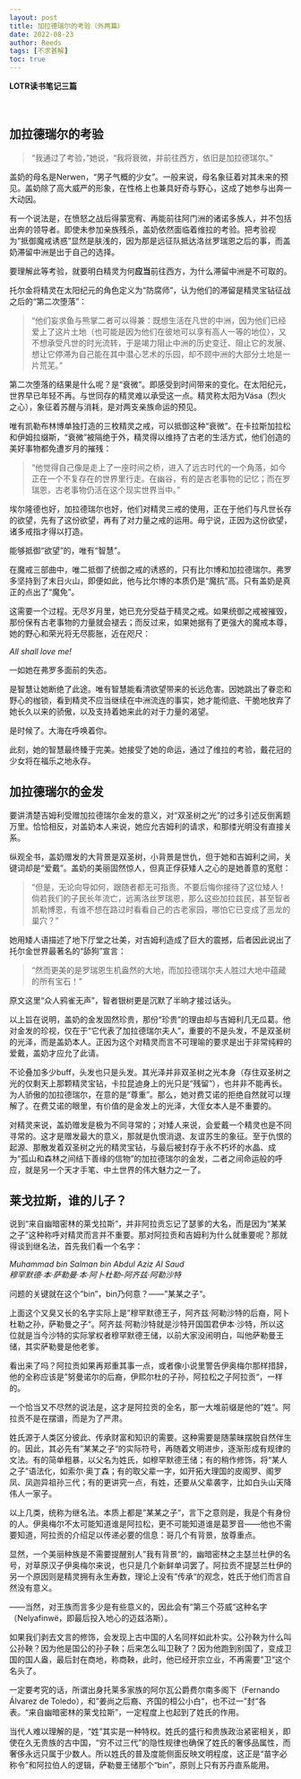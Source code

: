 ```yaml
---
layout: post
title: 加拉德瑞尔的考验（外两篇）
date: 2022-08-23
author: Reeds
tags: [不求甚解]
toc: true
---
```


 **LOTR读书笔记三篇**

<!--- more --->

<br/>

## 加拉德瑞尔的考验

> “我通过了考验，”她说，“我将衰微，并前往西方，依旧是加拉德瑞尔。”

盖奶的母名是Nerwen，“男子气概的少女”。一般来说，母名象征着对其未来的预见。盖奶除了高大威严的形象，在性格上也兼具好奇与野心，这成了她参与出奔一大动因。

有一个说法是，在愤怒之战后得蒙宽宥、再能前往阿门洲的诸诺多族人，并不包括出奔的领导者。即使未参加亲族残杀，盖奶依然面临着维拉的考验。把考验视为“抵御魔戒诱惑”显然是肤浅的，因为那是远征队抵达洛丝罗瑞恩之后的事，而盖奶滞留中洲是出于自己的选择。

要理解此等考验，就要明白精灵为何**应当**前往西方，为什么滞留中洲是不可取的。

托尔金将精灵在太阳纪元的角色定义为“防腐师”，认为他们的滞留是精灵宝钻征战之后的“第二次堕落”：

> “他们妄求鱼与熊掌二者可以得兼：既想生活在凡世的中洲，因为他们已经爱上了这片土地（也可能是因为他们在彼地可以享有高人一等的地位），又不想承受凡世的时光流转，于是竭力阻止中洲的历史变迁、阻止它的发展、想让它停滞为自己能在其中潜心艺术的乐园，却不顾中洲的大部分土地是一片荒芜。”

第二次堕落的结果是什么呢？是“衰微”。即感受到时间带来的变化。在太阳纪元，世界早已年轻不再。与世同存的精灵难以承受这一点。精灵称太阳为Vása（烈火之心），象征着苏醒与消耗，是对两支亲族命运的预见。

唯有凯勒布林博单独打造的三枚精灵之戒，可以抵御这种“衰微”。在卡拉斯加拉松和伊姆拉缀斯，“衰微”被隔绝于外，精灵得以维持了古老的生活方式，他们创造的美好事物都免遭岁月的摧残：

> “他觉得自己像是走上了一座时间之桥，进入了远古时代的一个角落，如今正在一个不复存在的世界里行走。在幽谷，有的是古老事物的记忆；而在罗瑞恩，古老事物仍活在这个现实世界当中。”

埃尔隆德也好，加拉德瑞尔也好，他们对精灵三戒的使用，正在于他们与凡世长存的欲望，先有了这份欲望，再有了对力量之戒的运用。毋宁说，正因为这份欲望，诸多戒指才得以打造。

能够抵御“欲望”的，唯有“智慧”。

在魔戒三部曲中，唯二抵御了统御之戒的诱惑的，只有比尔博和加拉德瑞尔。弗罗多坚持到了末日火山，即便如此，他与比尔博的本质仍是“魔抗”高。只有盖奶是真正的点出了“魔免”。

这需要一个过程。无尽岁月里，她已充分受益于精灵之戒。如果统御之戒被摧毁，那份保有古老事物的力量就会褪去；而反过来，如果她据有了更强大的魔戒本尊，她的野心和荣光将无尽膨胀，近在咫尺：

*All shall love me!* 

一如她在弗罗多面前的失态。

是智慧让她断绝了此途。唯有智慧能看清欲望带来的长远危害。因她跳出了眷恋和野心的枷锁，看到精灵不应当继续在中洲流连的事实，她才能彻底、干脆地放弃了她长久以来的骄傲，以及支持着她来此的对于力量的渴望。

是时候了。大海在呼唤着你。

此刻，她的智慧最终臻于完美。她接受了她的命运，通过了维拉的考验，戴花冠的少女将在福乐之地永存。



## 加拉德瑞尔的金发

要讲清楚吉姆利受赠加拉德瑞尔金发的意义，对“双圣树之光”的过多引述反倒离题万里。恰恰相反，对盖奶本人来说，她应允吉姆利的请求，和那缕光明没有直接关系。

纵观全书，盖奶赠发的大背景是双圣树，小背景是世仇，但于她和吉姆利之间，关键词却是“爱戴”。盖奶的美丽固然惊人，但真正俘获矮人之心的是她善意的宽慰：

> “但是，无论向导如何，跟随者都无可指责。不要后悔你接待了这位矮人！倘若我们的子民长年流亡，远离洛丝罗瑞恩，那么这些加拉兹民，甚至智者凯勒博恩，有谁不想在路过时看看自己的古老家园，哪怕它已变成了恶龙的巢穴？”

她用矮人语描述了地下厅堂之壮美，对吉姆利造成了巨大的震撼，后者因此说出了托尔金世界最著名的“舔狗”宣言：

> “然而更美的是罗瑞恩生机盎然的大地，而加拉德瑞尔夫人胜过大地中蕴藏的所有宝石！”

原文这里“众人鸦雀无声”，智者银树更是沉默了半晌才接过话头。

以上旨在说明，盖奶的金发固然珍贵，那份“珍贵”的理由却与吉姆利几无瓜葛。他对金发的珍视，仅在于“它代表了加拉德瑞尔夫人”，重要的不是头发，不是双圣树的光泽，而是盖奶本人。正因为这个对精灵而言不可理喻的要求是出于非常纯粹的爱戴，盖奶才应允了此请。

不论叠加多少buff，头发也只是头发。其光泽并非双圣树之光本身（存住双圣树之光的仅剩天上那颗精灵宝钻，卡拉昆迪身上的光只是“残留”），也并非不能再长。为人骄傲的加拉德瑞尔，在意的是“尊重”。那么，她对费艾诺的拒绝自然就可以理解了。在费艾诺的眼里，有价值的是金发上的光泽，大侄女本人是不重要的。

对精灵来说，盖奶赠发是极为不同寻常的；对矮人来说，会爱戴一个精灵也是不同寻常的。这才是赠发最大的意义，那就是仇恨消退、友谊苏生的象征。至于仇恨的起源、那散发着双圣树之光的精灵宝钻，与最后被封存于永不朽坏的水晶、成为“孤山和森林之间结下善缘的信物”的加拉德瑞尔的金发，二者之间命运般的呼应，就是另一个天才手笔、中土世界的伟大魅力之一了。



## 莱戈拉斯，谁的儿子？

说到“来自幽暗密林的莱戈拉斯”，并非阿拉贡忘记了瑟爹的大名，而是因为“某某之子”这种称呼对精灵而言并不重要。那对阿拉贡和吉姆利为什么就重要呢？那就得谈到继名法，首先我们看一个名字：

*Muhammad bin Salman bin Abdul Aziz Al Saud<br>穆罕默德·本·萨勒曼·本·阿卜杜勒-阿齐兹·阿勒沙特*

问题的关键就在这个“bin”，bin乃何意？——”某某之子“。

上面这个又臭又长的名字实际上是”穆罕默德王子，阿齐兹·阿勒沙特的后裔，阿卜杜勒之孙，萨勒曼之子“。阿齐兹·阿勒沙特就是沙特开国国君伊本·沙特，所以这位就是当今沙特的实际掌权者穆罕默德王储，以前大家没闹明白，叫他萨勒曼王储，其实萨勒曼是他老爹。

看出来了吗？阿拉贡如果再郑重其事一点，或者像小说里警告伊奥梅尔那样措辞，他的全称应该是”努曼诺尔的后裔，伊熙尔杜的子孙，阿拉松之子阿拉贡“，一样的。

一个恰当又不尽然的说法是，这才是阿拉贡的全名，那一大堆前缀是他的”姓“。阿拉贡不是在摆谱，而是为了严肃。

姓氏源于人类区分彼此、传承财富和知识的需要。这种需要是随蒙昧摆脱自然伴生的。因此，其必先有”某某之子“的实际符号，再随着文明进步，逐渐形成有规律的文法。有的简单粗暴，以父名为姓氏，如穆罕默德王储；有的稍作修饰，将“某人之子”语法化，如索尔·奥丁森；有的取父辈一字，如开拓大理国的皮阁罗、阁罗凤、凤迦异祖孙三代；有的更讲究一点，有姓，还要从父辈袭字，比如白头山天降伟人一家子。

以上几类，统称为继名法。本质上都是”某某之子“，言下之意则是，我是个有身份的人。伊奥梅尔不太可能知道谁是阿拉松，更不可能知道谁是葛罗音——他也不需要知道，阿拉贡的介绍足以传递必要的信息：哥几个有背景，放尊重点。

显然，一个美丽种族是不需要提醒别人”我有背景“的，幽暗密林之主瑟兰杜伊的名号，对草原汉子伊奥梅尔来说，也只是几个新鲜单词罢了。阿拉贡不提瑟兰杜伊的另一个原因则是精灵拥有永生寿数，理论上没有”传承“的观念，姓氏于他们而言自然没有意义。

——当然，对王族而言多少是有些意义的，因此会有”第三个芬威“这种名字（Nelyafinwë，即最后投入地心的迈兹洛斯）。

如果我们剥去文言的修饰，会发现上古中国的人名同样如此朴实。公孙鞅为什么叫公孙鞅？因为他是国公的孙子鞅；后来怎么叫卫鞅了？因为他跑到别国了，变成卫国的国人盎，最后封在商地，称商鞅，此时，他已经开宗立业，不再需要”卫“这个名头了。

一定要考究的话，所谓出身托莱多家族的阿尔瓦公爵费尔南多阁下（Fernando Álvarez de Toledo），和”姜尚之后裔、齐国的桓公小白“，也不过一”封“各表。“来自幽暗密林的莱戈拉斯”，一定程度上也起到了姓氏的作用。

当代人难以理解的是，“姓”其实是一种特权。姓氏的盛行和贵族政治紧密相关，即使在久无贵族的古中国，“穷不过三代”的隐性规律也确保了姓氏的奢侈品属性，而奢侈永远只属于少数人。所以姓氏的普及度能侧面反映文明程度，这正是“苗字必称令”和阿拉伯人的逻辑，萨勒曼王储那个“bin”，原则上只有苏丹直系能用。